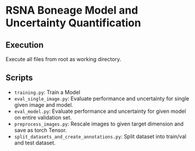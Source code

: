 # RSNA Boneage Model and Uncertainty Quantification

## Execution
Execute all files from root as working directory.

## Scripts
- `training.py`: Train a Model
- `eval_single_image.py`: Evaluate performance and uncertainty for single given image and model.
- `eval_model.py`: Evaluate performance and uncertainty for given model on entire validation set.
- `preprocess_images.py`: Rescale images to given target dimension and save as torch Tensor.
- `split_datasets_and_create_annotations.py`: Split dataset into train/val and test dataset.
